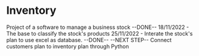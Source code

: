 # Inventory
Project of a software to manage a business stock
--DONE--
18/11/2022 - The base to classify the stock's products
25/11/2022 - Interate the stock's plan to use excel as database.
--DONE--
--NEXT STEP--
Connect customers plan to inventory plan through Python

